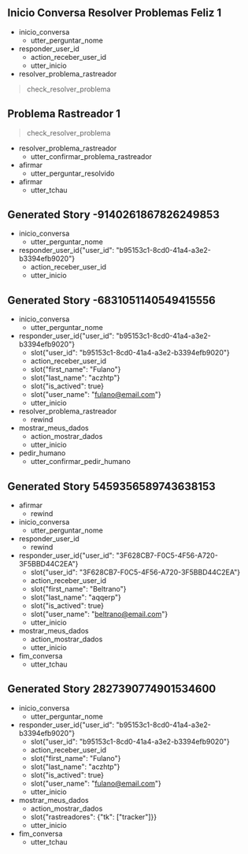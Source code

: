 ## Inicio Conversa Resolver Problemas Feliz 1
* inicio_conversa
    - utter_perguntar_nome
* responder_user_id
    - action_receber_user_id
    - utter_inicio
* resolver_problema_rastreador
> check_resolver_problema


## Problema Rastreador 1
> check_resolver_problema 
* resolver_problema_rastreador
    - utter_confirmar_problema_rastreador
* afirmar
    - utter_perguntar_resolvido
* afirmar
    - utter_tchau


## Generated Story -9140261867826249853
* inicio_conversa
    - utter_perguntar_nome
* responder_user_id{"user_id": "b95153c1-8cd0-41a4-a3e2-b3394efb9020"}
    - action_receber_user_id
    - utter_inicio

## Generated Story -6831051140549415556
* inicio_conversa
    - utter_perguntar_nome
* responder_user_id{"user_id": "b95153c1-8cd0-41a4-a3e2-b3394efb9020"}
    - slot{"user_id": "b95153c1-8cd0-41a4-a3e2-b3394efb9020"}
    - action_receber_user_id
    - slot{"first_name": "Fulano"}
    - slot{"last_name": "aczhtp"}
    - slot{"is_actived": true}
    - slot{"user_name": "fulano@email.com"}
    - utter_inicio
* resolver_problema_rastreador
    - rewind
* mostrar_meus_dados
    - action_mostrar_dados
    - utter_inicio
* pedir_humano
    - utter_confirmar_pedir_humano

## Generated Story 5459356589743638153
* afirmar
    - rewind
* inicio_conversa
    - utter_perguntar_nome
* responder_user_id
    - rewind
* responder_user_id{"user_id": "3F628CB7-F0C5-4F56-A720-3F5BBD44C2EA"}
    - slot{"user_id": "3F628CB7-F0C5-4F56-A720-3F5BBD44C2EA"}
    - action_receber_user_id
    - slot{"first_name": "Beltrano"}
    - slot{"last_name": "aqqerp"}
    - slot{"is_actived": true}
    - slot{"user_name": "beltrano@email.com"}
    - utter_inicio
* mostrar_meus_dados
    - action_mostrar_dados
    - utter_inicio
* fim_conversa
    - utter_tchau

## Generated Story 2827390774901534600
* inicio_conversa
    - utter_perguntar_nome
* responder_user_id{"user_id": "b95153c1-8cd0-41a4-a3e2-b3394efb9020"}
    - slot{"user_id": "b95153c1-8cd0-41a4-a3e2-b3394efb9020"}
    - action_receber_user_id
    - slot{"first_name": "Fulano"}
    - slot{"last_name": "aczhtp"}
    - slot{"is_actived": true}
    - slot{"user_name": "fulano@email.com"}
    - utter_inicio
* mostrar_meus_dados
    - action_mostrar_dados
    - slot{"rastreadores": {"tk": ["tracker"]}}
    - utter_inicio
* fim_conversa
    - utter_tchau
